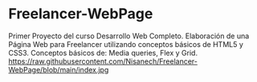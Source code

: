 # Freelancer-WebPage
Primer Proyecto del curso Desarrollo Web Completo.
Elaboración de una Página Web para Freelancer utilizando conceptos básicos de HTML5 y CSS3.
Conceptos básicos de: Media queries, Flex y Grid.
https://raw.githubusercontent.com/Nisanech/Freelancer-WebPage/blob/main/index.jpg
